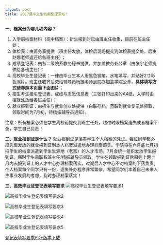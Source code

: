 ```yaml
---
layout: post
title: 2017届毕业生档案整理须知！
---
```


**一、档案分为哪几项内容？**
<!--more-->

1. 入学前档案材料（高中档案）：新生报到时已由班主任收集，目前在班主任处；
2. 体检表：由医务室提供（班主任发放，体检后现场提交到体检表提交处，后由赵娜老师返还给各班主任）；
3. 成绩登记表：由各二级院系教务秘书提供，并加盖教务处公章（由张宇老师提供给各班主任）；
4. 高校毕业生登记表：一律由毕业生本人用黑色钢笔、水笔填写，并贴好2寸彩色照片。班主任收齐后交给辅导员杨振老师到院办加盖学院公章，**具体填写方式请参照本页最下面图片**；
5. 招生考生报名登记表、成绩与志愿信息表（三张打印出来的A4纸，入学时由招就处放给各班主任）；
6. 就业报到证：由招生与就业创业处提供（白联存档，蓝联到就业专员处领取，领取时间为7月初，待杨振辅导员通知）。

注意：所有档案必须在学生离校前提交到班主任处，超过时限档案遗失或者档案不全，学生自己负责！

**二、就业报到证是什么？**
就业报到证是落实学生个人档案的凭证。每位同学都必须凭借发放的就业报到证到本人档案派遣地办理档案落实。学院将在六月底七月初把学生的档案派遣到学生生源地（老家）的人才市场，7月会统一组织发放学生报到证，届时学生需联系班主任/杨振辅导员领取。学生在领取报到证后原则上两个月内去报到证上的人才中心办理档案落实，过期后人才中心不对档案的下落负责。个人档案每个同学只有一份，遗失补办程序非常繁杂，希望同学们本着自己未来人生事业发展的考虑，及时办理档案落实！

**三、高效毕业证登记表填写要求**
![高校毕业生登记表填写要求1](http://7xqrll.com1.z0.glb.clouddn.com/%E7%99%BB%E8%AE%B0%E8%A1%A801.jpg)

![高校毕业生登记表填写要求2](http://7xqrll.com1.z0.glb.clouddn.com/%E7%99%BB%E8%AE%B0%E8%A1%A802.jpg)

![高校毕业生登记表填写要求3](http://7xqrll.com1.z0.glb.clouddn.com/%E7%99%BB%E8%AE%B0%E8%A1%A803.jpg)

![高校毕业生登记表填写要求4](http://7xqrll.com1.z0.glb.clouddn.com/%E7%99%BB%E8%AE%B0%E8%A1%A804.jpg)

![高校毕业生登记表填写要求5](http://7xqrll.com1.z0.glb.clouddn.com/%E7%99%BB%E8%AE%B0%E8%A1%A805.jpg)

[登记表填写要求PDF版本下载](http://7xqrll.com1.z0.glb.clouddn.com/%E9%AB%98%E6%A0%A1%E6%AF%95%E4%B8%9A%E7%94%9F%E7%99%BB%E8%AE%B0%E8%A1%A8%E5%A1%AB%E5%86%99%E9%A1%BB%E7%9F%A5.pdf)

